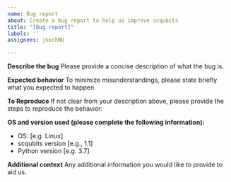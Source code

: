 ```yaml
---
name: Bug report
about: Create a bug report to help us improve scqubits
title: "[Bug report]"
labels: ''
assignees: jkochNU

---
```


**Describe the bug**
Please provide a concise description of what the bug is.

**Expected behavior**
To minimize misunderstandings, please state briefly what you expected to happen.

**To Reproduce**
If not clear from your description above, please provide the steps to reproduce the behavior:

**OS and version used (please complete the following information):**
 - OS: [e.g. Linux]
 - scqubits version [e.g., 1.1]
 - Python version [e.g. 3.7]

**Additional context**
Any additional information you would like to provide to aid us.
